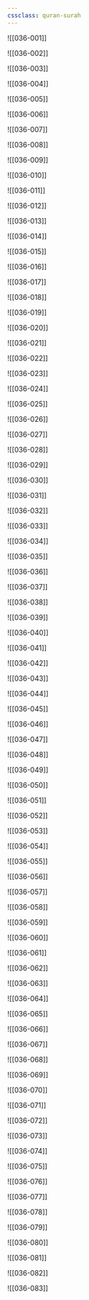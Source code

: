 ```yaml
---
cssclass: quran-surah
---
```


![[036-001]]

![[036-002]]

![[036-003]]

![[036-004]]

![[036-005]]

![[036-006]]

![[036-007]]

![[036-008]]

![[036-009]]

![[036-010]]

![[036-011]]

![[036-012]]

![[036-013]]

![[036-014]]

![[036-015]]

![[036-016]]

![[036-017]]

![[036-018]]

![[036-019]]

![[036-020]]

![[036-021]]

![[036-022]]

![[036-023]]

![[036-024]]

![[036-025]]

![[036-026]]

![[036-027]]

![[036-028]]

![[036-029]]

![[036-030]]

![[036-031]]

![[036-032]]

![[036-033]]

![[036-034]]

![[036-035]]

![[036-036]]

![[036-037]]

![[036-038]]

![[036-039]]

![[036-040]]

![[036-041]]

![[036-042]]

![[036-043]]

![[036-044]]

![[036-045]]

![[036-046]]

![[036-047]]

![[036-048]]

![[036-049]]

![[036-050]]

![[036-051]]

![[036-052]]

![[036-053]]

![[036-054]]

![[036-055]]

![[036-056]]

![[036-057]]

![[036-058]]

![[036-059]]

![[036-060]]

![[036-061]]

![[036-062]]

![[036-063]]

![[036-064]]

![[036-065]]

![[036-066]]

![[036-067]]

![[036-068]]

![[036-069]]

![[036-070]]

![[036-071]]

![[036-072]]

![[036-073]]

![[036-074]]

![[036-075]]

![[036-076]]

![[036-077]]

![[036-078]]

![[036-079]]

![[036-080]]

![[036-081]]

![[036-082]]

![[036-083]]


